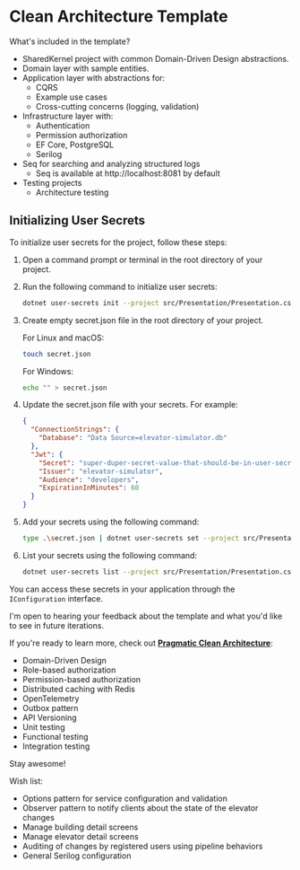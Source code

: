 # Clean Architecture Template

What's included in the template?

- SharedKernel project with common Domain-Driven Design abstractions.
- Domain layer with sample entities.
- Application layer with abstractions for:
  - CQRS
  - Example use cases
  - Cross-cutting concerns (logging, validation)
- Infrastructure layer with:
  - Authentication
  - Permission authorization
  - EF Core, PostgreSQL
  - Serilog
- Seq for searching and analyzing structured logs
  - Seq is available at http://localhost:8081 by default
- Testing projects
  - Architecture testing

## Initializing User Secrets

To initialize user secrets for the project, follow these steps:

1. Open a command prompt or terminal in the root directory of your project.
2. Run the following command to initialize user secrets:

    ```sh
    dotnet user-secrets init --project src/Presentation/Presentation.csproj
    ```
3. Create empty secret.json file in the root directory of your project.

    For Linux and macOS:
    ```sh
    touch secret.json
    ```
    
    For Windows:
    ```sh
    echo "" > secret.json        
    ```   

4. Update the secret.json file with your secrets. For example:

    ```json
    {
      "ConnectionStrings": {
        "Database": "Data Source=elevator-simulator.db"
      },
      "Jwt": {
        "Secret": "super-duper-secret-value-that-should-be-in-user-secrets",
        "Issuer": "elevator-simulator",
        "Audience": "developers",
        "ExpirationInMinutes": 60
      }
    }
   ```

5. Add your secrets using the following command:

    ```sh
    type .\secret.json | dotnet user-secrets set --project src/Presentation/Presentation.csproj
    ```
   
6. List your secrets using the following command:

    ```sh
    dotnet user-secrets list --project src/Presentation/Presentation.csproj
    ```

You can access these secrets in your application through the `IConfiguration` interface.

I'm open to hearing your feedback about the template and what you'd like to see in future iterations.

If you're ready to learn more, check out [**Pragmatic Clean Architecture**](https://www.milanjovanovic.tech/pragmatic-clean-architecture?utm_source=ca-template):

- Domain-Driven Design
- Role-based authorization
- Permission-based authorization
- Distributed caching with Redis
- OpenTelemetry
- Outbox pattern
- API Versioning
- Unit testing
- Functional testing
- Integration testing

Stay awesome!

Wish list:
- Options pattern for service configuration and validation
- Observer pattern to notify clients about the state of the elevator changes
- Manage building detail screens
- Manage elevator detail screens
- Auditing of changes by registered users using pipeline behaviors
- General Serilog configuration